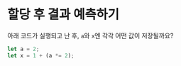 # 할당 후 결과 예측하기

아래 코드가 실행되고 난 후, `a`와 `x`엔 각각 어떤 값이 저장될까요?

```js
let a = 2;
let x = 1 + (a *= 2);
```
